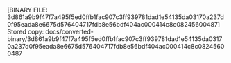 [BINARY FILE: 3d861a9b9f47f7a495f5ed0ffb1fac907c3ff939781dad1e54135da03170a237d0f95eada8e6675d576404717fdb8e56bdf404ac000414c8c08245600487]
Stored copy: docs/converted-binary/3d861a9b9f47f7a495f5ed0ffb1fac907c3ff939781dad1e54135da03170a237d0f95eada8e6675d576404717fdb8e56bdf404ac000414c8c08245600487
